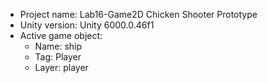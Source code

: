<!-- UNITY CODE ASSIST INSTRUCTIONS START -->
- Project name: Lab16-Game2D Chicken Shooter Prototype
- Unity version: Unity 6000.0.46f1
- Active game object:
  - Name: ship
  - Tag: Player
  - Layer: player
<!-- UNITY CODE ASSIST INSTRUCTIONS END -->